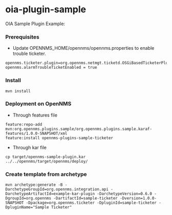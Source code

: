 # oia-plugin-sample
OIA Sample Plugin Example:


### Prerequisites


* Update OPENNMS_HOME/opennms/opennms.properties to enable trouble ticketer.

```
opennms.ticketer.plugin=org.opennms.netmgt.ticketd.OSGiBasedTicketerPlugin
opennms.alarmTroubleTicketEnabled = true
```

### Install

```
mvn install
```

### Deployment on OpenNMS

* Through features file

```
feature:repo-add mvn:org.opennms.plugins.sample/org.opennms.plugins.sample.karaf-features/1.0.0-SNAPSHOT/xml
feature:install opennms-plugins-sample-ticketer
```

* Through kar file
```
cp target/opennms-sample-plugin.kar ../../opennms/target/opennms/deploy/
```

### Create template from archetype

```
mvn archetype:generate -B -DarchetypeGroupId=org.opennms.integration.api -DarchetypeArtifactId=example-kar-plugin -DarchetypeVersion=0.6.0 -DgroupId=org.opennms -DartifactId=sample-ticketer -Dversion=1.0.0-SNAPSHOT -Dpackage=org.opennms.ticketer -DpluginId=sample-ticketer -DpluginName="Sample Ticketer"
```
